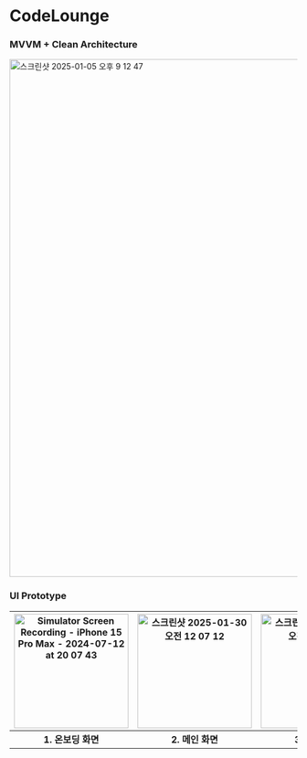 #  CodeLounge

### MVVM + Clean Architecture
<img width="907" alt="스크린샷 2025-01-05 오후 9 12 47" src="https://github.com/user-attachments/assets/d90366e0-7203-4f1c-be88-1d6c657ca518" />

### UI Prototype
<img src="https://github.com/user-attachments/assets/f903ff96-e2e4-42fb-b7a0-ab3228b8d189" alt="Simulator Screen Recording - iPhone 15 Pro Max - 2024-07-12 at 20 07 43" style="width: 200px;"> | <img width="293" alt="스크린샷 2025-01-30 오전 12 07 12" src="https://github.com/user-attachments/assets/6f64fd99-8a43-4fba-bed8-296883138e3d" style="width: 200px;"/> | <img width="293" alt="스크린샷 2025-01-30 오전 12 06 20" src="https://github.com/user-attachments/assets/ca624d38-01f5-4d09-8bfe-b1931d47381d" style="width: 200px;"/>
:--------------:|:--------------:|:--------------:
**1. 온보딩 화면** |**2. 메인 화면** | **3. 상세 화면**






